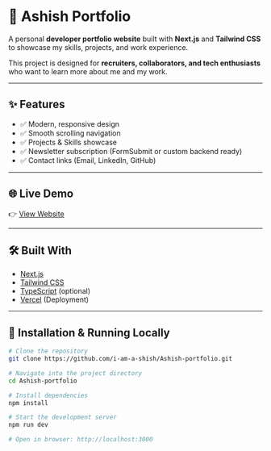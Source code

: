 # 🚀 Ashish Portfolio

A personal **developer portfolio website** built with **Next.js** and **Tailwind CSS** to showcase my skills, projects, and work experience.

This project is designed for **recruiters, collaborators, and tech enthusiasts** who want to learn more about me and my work.

---

## ✨ Features

- ✅ Modern, responsive design
- ✅ Smooth scrolling navigation
- ✅ Projects & Skills showcase
- ✅ Newsletter subscription (FormSubmit or custom backend ready)
- ✅ Contact links (Email, LinkedIn, GitHub)

---

## 🌐 Live Demo

👉 [View Website](https://your-portfolio-url.vercel.app)

---

## 🛠️ Built With

- [Next.js](https://nextjs.org/)
- [Tailwind CSS](https://tailwindcss.com/)
- [TypeScript](https://www.typescriptlang.org/) (optional)
- [Vercel](https://vercel.com/) (Deployment)

---

## 📁 Installation & Running Locally

```bash
# Clone the repository
git clone https://github.com/i-am-a-shish/Ashish-portfolio.git

# Navigate into the project directory
cd Ashish-portfolio

# Install dependencies
npm install

# Start the development server
npm run dev

# Open in browser: http://localhost:3000
